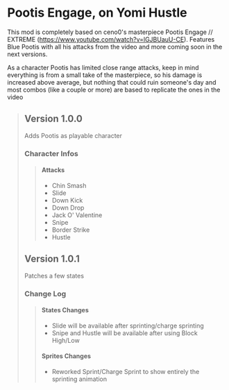 # Pootis Engage, on Yomi Hustle

This mod is completely based on ceno0's masterpiece Pootis Engage // EXTREME (https://www.youtube.com/watch?v=lGJBUauU-CE).
Features Blue Pootis with all his attacks from the video and more coming soon in the next versions.

As a character Pootis has limited close range attacks, keep in mind everything is from a small take of the masterpiece, so his damage is increased above average, but nothing that could ruin someone's day and most combos (like a couple or more) are based to replicate the ones in the video

> ## Version 1.0.0
>
> Adds Pootis as playable character
>
> ### Character Infos
>
>> #### Attacks
>>
>> - Chin Smash
>> - Slide
>> - Down Kick
>> - Down Drop
>> - Jack O' Valentine
>> - Snipe
>> - Border Strike
>> - Hustle
>>
> ## Version 1.0.1
>
> Patches a few states
>
> ### Change Log
>
>> #### States Changes
>>
>> - Slide will be available after sprinting/charge sprinting
>> - Snipe and Hustle will be available after using Block High/Low
>>
>> #### Sprites Changes
>>
>> - Reworked Sprint/Charge Sprint to show entirely the sprinting animation